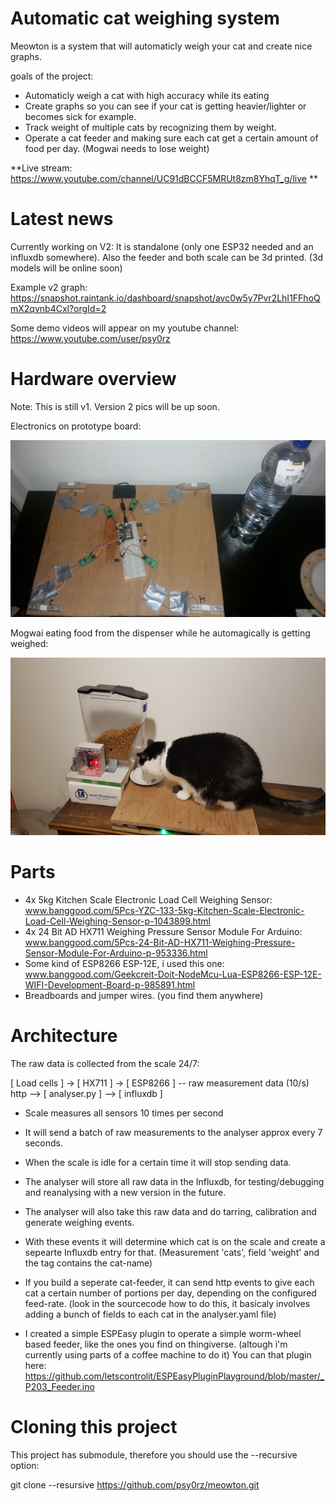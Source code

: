 # Automatic cat weighing system 

Meowton is a system that will automaticly weigh your cat and create nice graphs.

goals of the project:

* Automaticly weigh a cat with high accuracy while its eating
* Create graphs so you can see if your cat is getting heavier/lighter or becomes sick for example.
* Track weight of multiple cats by recognizing them by weight.
* Operate a cat feeder and making sure each cat get a certain amount of food per day. (Mogwai needs to lose weight)

**Live stream: https://www.youtube.com/channel/UC91dBCCF5MRUt8zm8YhqT_g/live **

# Latest news

Currently working on V2: It is standalone (only one ESP32 needed and an influxdb somewhere). Also the feeder and both scale can be 3d printed. (3d models will be online soon)

Example v2 graph: https://snapshot.raintank.io/dashboard/snapshot/avc0w5y7Pvr2LhI1FFhoQmX2qvnb4Cxl?orgId=2

Some demo videos will appear on my youtube channel: https://www.youtube.com/user/psy0rz

# Hardware overview

Note: This is still v1. Version 2 pics will be up soon.

Electronics on prototype board:

![electronics](https://github.com/psy0rz/meowton/blob/master/examples/20170104_015539.jpg?raw=true)

Mogwai eating food from the dispenser while he automagically is getting weighed:

![cataction](https://github.com/psy0rz/meowton/blob/master/examples/20180408_210341.jpg?raw=true)

# Parts

 * 4x 5kg Kitchen Scale Electronic Load Cell Weighing Sensor: www.banggood.com/5Pcs-YZC-133-5kg-Kitchen-Scale-Electronic-Load-Cell-Weighing-Sensor-p-1043899.html
 * 4x 24 Bit AD HX711 Weighing Pressure Sensor Module For Arduino: www.banggood.com/5Pcs-24-Bit-AD-HX711-Weighing-Pressure-Sensor-Module-For-Arduino-p-953336.html
 * Some kind of ESP8266 ESP-12E, i used this one: www.banggood.com/Geekcreit-Doit-NodeMcu-Lua-ESP8266-ESP-12E-WIFI-Development-Board-p-985891.html
 * Breadboards and jumper wires. (you find them anywhere)


# Architecture

The raw data is collected from the scale 24/7:

[ Load cells ] -> [ HX711 ] -> [ ESP8266 ] -- raw measurement data (10/s) http --> [ analyser.py ] --> [ influxdb ]

 * Scale measures all sensors 10 times per second
 * It will send a batch of raw measurements to the analyser approx every 7 seconds.
 * When the scale is idle for a certain time it will stop sending data.
 
 * The analyser will store all raw data in the Influxdb, for testing/debugging and reanalysing with a new version in the future. 
 
 * The analyser will also take this raw data and do tarring, calibration and generate weighing events.
 * With these events it will determine which cat is on the scale and create a sepearte Influxdb entry for that. (Measurement 'cats', field 'weight' and the tag contains the cat-name)
 
 * If you build a seperate cat-feeder, it can send http events to give each cat a certain number of portions per day, depending on the configured feed-rate. (look in the sourcecode how to do this, it basicaly involves adding a bunch of fields to each cat in the analyser.yaml file)
 * I created a simple ESPEasy plugin to operate a simple worm-wheel based feeder, like the ones you find on thingiverse. (altough i'm currently using parts of a coffee machine to do it) You can that plugin here: https://github.com/letscontrolit/ESPEasyPluginPlayground/blob/master/_P203_Feeder.ino 
 
 
 
 
 
 

# Cloning this project

This project has submodule, therefore you should use the --recursive option:

 git clone --resursive https://github.com/psy0rz/meowton.git


